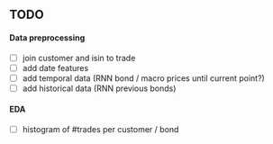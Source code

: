 ## TODO

#### Data preprocessing
- [ ] join customer and isin to trade
- [ ] add date features 
- [ ] add temporal data (RNN bond / macro prices until current point?)
- [ ] add historical data (RNN previous bonds)

#### EDA
- [ ] histogram of #trades per customer / bond
